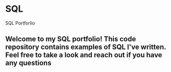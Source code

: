 # SQL
SQL Portforlio
## Welcome to my SQL portfolio! This code repository contains examples of SQL I've written. Feel free to take a look and reach out if you have any questions
